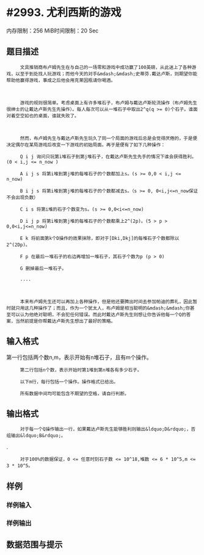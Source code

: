 # #2993. 尤利西斯的游戏

内存限制：256 MiB时间限制：20 Sec

## 题目描述

                                                                       

         文具推销商布卢姆先生在与自己的一场零和游戏中成功赢了100英磅，从此迷上了各种游戏，以至于到处找人玩游戏；而他今天的对手&mdash;&mdash;史蒂芬.戴达卢斯，则期望你能帮助他赢得游戏，事成之后他会用克莱因瓶请你喝酒。

 

         游戏的规则很简单。考虑桌面上有许多堆石子，布卢姆与戴达卢斯轮流操作（布卢姆先生很绅士的让戴达卢斯先生先操作）。每人每次可以从一堆石子中取出2^q(q >= 0)个石子。谁面对着空空如也的桌面，谁就失败了。

 

         然而，布卢姆先生与戴达卢斯先生玩久了同一个局面的游戏后总是会觉得厌倦的，于是便决定偶尔在某局游戏后改变一下游戏的初始局面。再于是便有了如下几种操作：

         Q i j 询问只玩第i堆石子到第j堆石子，在戴达卢斯先生先手的情况下谁会获得胜利。(0 < i,j <= n_now )

         A i j s 将第i堆到第j堆的每堆石子的个数都加上s。(s >= 0,0 < i,j <= n_now)

         B i j s 将第i堆到第j堆的每堆石子的个数都减去s。（s >= 0, 0<i,j<=n_now保证不会出现负数）

         C i s 将第i堆的石子个数变为s。(s >= 0,0<i<=n_now)

         D i j p 将第i堆到第j堆的每堆石子的个数都乘上2^(2p)。(5 > p > 0,0<i,j<=n_now)

         E k 将前面第k个D操作的效果抹除，即对于[Dki,Dkj]的每堆石子个数都除以2^(2Dp)。

         F p 在最后一堆石子的右边再增加一堆石子，其石子个数为p (p > 0)

         G 删掉最后一堆石子。

         ....

 

         本来布卢姆先生还可以再加上各种操作，但是他还要腾出时间去参加帕迪的葬礼，因此暂时就只用这几种操作了；而且，作为一个犹太人，布卢姆是相当聪明的&mdash;&mdash;你甚至可以认为他绝对聪明，不会犯任何错误。而此时戴达卢斯先生则想让你告诉他每一个Q的答案，当然前提是你帮戴达卢斯先生想出了最好的策略。

 

      

## 输入格式

   第一行包括两个数n,m，表示开始有n堆石子，且有m个操作。

         第二行包括n个数，表示开始时第1堆到第n堆各有多少石子。

         以下m行，每行包括一个操作。操作格式已给出。

         所有数据中间均可能包含不期望的空格，请自行判断。

 

## 输出格式

         对于每一个Q操作输出一行，如果戴达卢斯先生能够胜利则输出&ldquo;D&rdquo;，否组输出&ldquo;B&rdquo;。

.

         对于100%的数据保证，0 <= 任意时刻石子数 <= 10^18,堆数 <= 6 * 10^5,m <= 3 * 10^5。

## 样例

### 样例输入

### 样例输出

## 数据范围与提示
